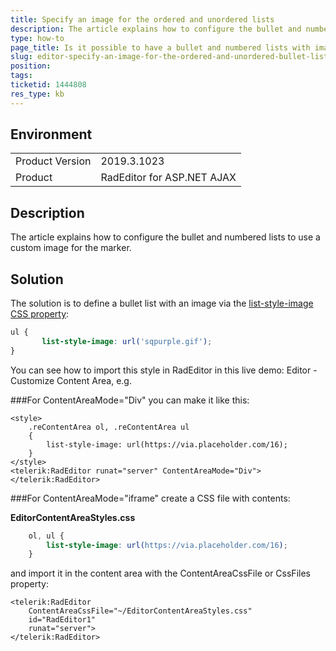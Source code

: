 ```yaml
---
title: Specify an image for the ordered and unordered lists
description: The article explains how to configure the bullet and numbered lists to use a custom image for the marker.
type: how-to
page_title: Is it possible to have a bullet and numbered lists with image markers?
slug: editor-specify-an-image-for-the-ordered-and-unordered-bullet-lists
position: 
tags: 
ticketid: 1444808
res_type: kb
---
```


## Environment
<table>
	<tbody>
		<tr>
			<td>Product Version</td>
			<td>2019.3.1023</td>
		</tr>
		<tr>
			<td>Product</td>
			<td>RadEditor for ASP.NET AJAX</td>
		</tr>
	</tbody>
</table>


## Description
The article explains how to configure the bullet and numbered lists to use a custom image for the marker.

## Solution
The solution is to define a bullet list with an image via the [list-style-image CSS property](https://www.w3schools.com/cssref/pr_list-style-image.asp): 

````CSS
ul {
       list-style-image: url('sqpurple.gif');
}
````

You can see how to import this style in RadEditor in this live demo: Editor - Customize Content Area, e.g.

###For ContentAreaMode="Div" you can make it like this:

````ASP.NET
<style>
    .reContentArea ol, .reContentArea ul 
    {
        list-style-image: url(https://via.placeholder.com/16);
    }
</style>
<telerik:RadEditor runat="server" ContentAreaMode="Div"></telerik:RadEditor>
````

###For ContentAreaMode="iframe" create a CSS file with contents:

**EditorContentAreaStyles.css**
````CSS
    ol, ul {
        list-style-image: url(https://via.placeholder.com/16);
    }
````

and import it in the content area with the ContentAreaCssFile or CssFiles property:

````ASP.NET
<telerik:RadEditor 
    ContentAreaCssFile="~/EditorContentAreaStyles.css"
    id="RadEditor1" 
    runat="server">
</telerik:RadEditor>
````




